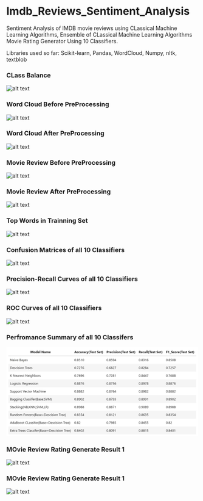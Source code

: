 # Imdb_Reviews_Sentiment_Analysis
Sentiment Analysis of IMDB movie reviews using CLassical Machine Learning Algorithms,
Ensemble of CLassical Machine Learning Algorithms 
Movie Rating Generator Using 10 Classifiers.


Libraries used so far: Scikit-learn, Pandas, WordCloud, Numpy, nltk, textblob <br/>

### CLass Balance
![alt text](https://github.com/splAcharya/Imdb_Reviews_Sentiment_Analysis/blob/main/results/Data_Classes.png?raw=true) <br/>

### Word Cloud Before PreProcessing
![alt text](https://github.com/splAcharya/Imdb_Reviews_Sentiment_Analysis/blob/main/results/wc_raw.jpg) <br/>

### Word Cloud After PreProcessing
![alt text](https://github.com/splAcharya/Imdb_Reviews_Sentiment_Analysis/blob/main/results/wc_preprocessed.jpg) <br/>

### Movie Review Before PreProcessing
![alt text](https://github.com/splAcharya/Imdb_Reviews_Sentiment_Analysis/blob/main/results/mvr_raw.jpg) <br/>

### Movie Review After PreProcessing
![alt text](https://github.com/splAcharya/Imdb_Reviews_Sentiment_Analysis/blob/main/results/mvr_preprocessed.jpg) <br/>

### Top Words in Trainning Set
![alt text](https://github.com/splAcharya/Imdb_Reviews_Sentiment_Analysis/blob/main/results/top_words_train_set.jpg) <br/>

### Confusion Matrices of all 10 Classifiers
![alt text](https://github.com/splAcharya/Imdb_Reviews_Sentiment_Analysis/blob/main/results/classifer_cm.jpg) <br/>

### Precision-Recall Curves of all 10 Classifiers
![alt text](https://github.com/splAcharya/Imdb_Reviews_Sentiment_Analysis/blob/main/results/classifer_prc.jpg) <br/>

### ROC Curves of all 10 Classifiers
![alt text](https://github.com/splAcharya/Imdb_Reviews_Sentiment_Analysis/blob/main/results/classifer_roc.jpg) <br/>

### Perfromance Summary of all 10 Classifers
![alt text](https://github.com/splAcharya/Imdb_Reviews_Sentiment_Analysis/blob/main/results/performance_summary.jpg) <br/>

### MOvie Review Rating Generate Result 1
![alt text](https://github.com/splAcharya/Imdb_Reviews_Sentiment_Analysis/blob/main/results/mvr_rating1.jpg) <br/>

### MOvie Review Rating Generate Result 1
![alt text](https://github.com/splAcharya/Imdb_Reviews_Sentiment_Analysis/blob/main/results/mvr_rating2.jpg) <br/>

